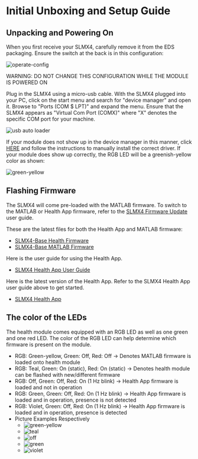 # Initial Unboxing and Setup Guide

## Unpacking and Powering On
When you first receive your SLMX4, carefully remove it from the EDS packaging.
Ensure the switch at the back is in this configuration:

![operate-config](../images/initial_unboxing_and_setup/1.png)

WARNING: DO NOT CHANGE THIS CONFIGURATION WHILE THE MODULE IS POWERED ON
  
Plug in the SLMX4 using a micro-usb cable. With the SLMX4 plugged into your PC, click on the start menu and search for "device manager" and open it. Browse to "Ports (COM $ LPT)" and expand the menu. Ensure that the SLMX4 appears as "Virtual Com Port (COMX)" where "X" denotes the specific COM port for your machine.

![usb auto loader](../images/initial_unboxing_and_setup/2.png)

If your module does not show up in the device manager in this manner, click [HERE](../usb_driver) and follow the instructions to manually install the correct driver.
If your module does show up correctly, the RGB LED will be a greenish-yellow color as shown:

![green-yellow](../images/initial_unboxing_and_setup/3.png)

## Flashing Firmware
The SLMX4 will come pre-loaded with the MATLAB firmware. To switch to the MATLAB or Health App firmware, refer to the [SLMX4 Firmware Update](../firmware/insecure_fw_update.md) user guide.

These are the latest files for both the Health App and MATLAB firmware:

- [SLMX4-Base Health Firmware](https://modules-release.s3-us-west-2.amazonaws.com/firmware/slmx4_base_usb_vcom_pb_dsp-epam0P1.s19)
- [SLMX4-Base MATLAB Firmware](https://modules-release.s3-us-west-2.amazonaws.com/firmware/slmx4_base_usb_vcom_xep_matlab_server.s19)
 
Here is the user guide for using the Health App. 

- [SLMX4 Health App User Guide](../firmware/health_app.md)

Here is the latest version of the Health App. Refer to the SLMX4 Health App user guide above to get started.

- [SLMX4 Health App](https://modules-release.s3-us-west-2.amazonaws.com/health_windows_app/slmx4_health_ui_usb.zip)

## The color of the LEDs
The health module comes equipped with an RGB LED as well as one green and one red LED.
The color of the RGB LED can help determine which firmware is present on the module.

- RGB: Green-yellow, Green: Off,         Red: Off             -> Denotes MATLAB firmware is loaded onto health module
- RGB: Teal,         Green: On (static), Red: On (static)     -> Denotes health module can be flashed with new/different firmware
- RGB: Off,          Green: Off,         Red: On (1 Hz blink) -> Health App firmware is loaded and not in operation
- RGB: Green,        Green: Off,         Red: On (1 Hz blink) -> Health App firmware is loaded and in operation, presence is not detected
- RGB: Violet,       Green: Off,         Red: On (1 Hz blink) -> Health App firmware is loaded and in operation, presence is detected
- Picture Examples Respectively
	- ![green-yellow](../images/initial_unboxing_and_setup/3.png)
	- ![teal](../images/initial_unboxing_and_setup/4.png)
	- ![off](../images/initial_unboxing_and_setup/5.png)
	- ![green](../images/initial_unboxing_and_setup/6.png)
	- ![violet](../images/initial_unboxing_and_setup/7.png)